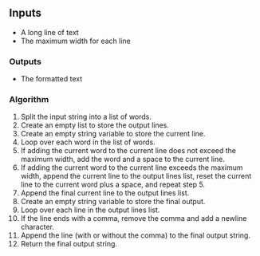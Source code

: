 ## Inputs

- A long line of text
- The maximum width for each line

### Outputs

- The formatted text

### Algorithm

1. Split the input string into a list of words.
2. Create an empty list to store the output lines.
3. Create an empty string variable to store the current line.
4. Loop over each word in the list of words.
5. If adding the current word to the current line does not exceed the maximum width, add the word and a space to the current line.
6. If adding the current word to the current line exceeds the maximum width, append the current line to the output lines list, reset the current line to the current word plus a space, and repeat step 5.
7. Append the final current line to the output lines list.
8. Create an empty string variable to store the final output.
9. Loop over each line in the output lines list.
10. If the line ends with a comma, remove the comma and add a newline character.
11. Append the line (with or without the comma) to the final output string.
12. Return the final output string.

